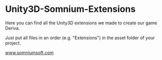 Unity3D-Somnium-Extensions
==========================

Here you can find all the Unity3D extensions we made to create our game Deriva.

Just put all files in an order (e.g. "Extensions") in the asset folder of your project.

www.somniumsoft.com

